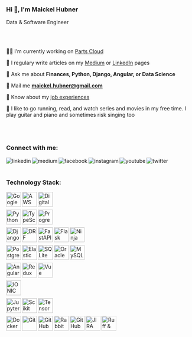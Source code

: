 ### Hi 👋, I'm Maickel Hubner
Data & Software Engineer

<br/><br/>

👨‍💻 I’m currently working on [Parts Cloud](https://github.com/PartsCloud)

📝 I regulary write articles on my [Medium](https://medium.com/@maickelhubner) or [LinkedIn](https://www.linkedin.com/in/maickelhubner/detail/recent-activity/posts/) pages

💬 Ask me about **Finances, Python, Django, Angular, or Data Science**

📧 Mail me **maickel.hubner@gmail.com**

💼 Know about my [job experiences](https://www.linkedin.com/in/maickelhubner/)

🎨 I like to go running, read, and watch series and movies in my free time. I play guitar and piano and sometimes risk singing too

<br/><br/>

### Connect with me:

[<img align="left" alt="linkedin" src="https://img.shields.io/badge/LinkedIn-0077B5?style=for-the-badge&logo=linkedin&logoColor=white" />](https://linkedin.com/in/maickelhubner)
[<img align="left" alt="medium" src="https://img.shields.io/badge/Medium-12100E?style=for-the-badge&logo=medium&logoColor=white" />](https://medium.com/@maickelhubner)
[<img align="left" alt="facebook" src="https://img.shields.io/badge/Facebook-1877F2?style=for-the-badge&logo=facebook&logoColor=white" />](https://fb.com/maickelhubner)
[<img align="left" alt="instagram" src="https://img.shields.io/badge/Instagram-E4405F?style=for-the-badge&logo=instagram&logoColor=white" />](https://instagram.com/maickel.hubner)
[<img align="left" alt="youtube" src="https://img.shields.io/badge/YouTube-FF0000?style=for-the-badge&logo=youtube&logoColor=white" />](https://studio.youtube.com/channel/UCzLVF-lJjAMVejHlfLzU7-w/videos)
[<img align="left" alt="twitter" src="https://img.shields.io/badge/Twitter-1DA1F2?style=for-the-badge&logo=twitter&logoColor=white" />](https://twitter.com/maickel_hubner)

<br/><br/>

### Technology Stack:

<img align="left" alt="Google Cloud" width="40" src="https://icon.icepanel.io/Technology/svg/Google-Cloud.svg" />
<img align="left" alt="AWS" width="40" src="https://icon.icepanel.io/Technology/png-shadow-512/AWS.png" />
<img align="left" alt="Digital Ocean" width="40" src="https://icon.icepanel.io/Technology/svg/Digital-Ocean.svg" />

<br/><br/>

<img align="left" alt="Python" width="40" src="https://icon.icepanel.io/Technology/svg/Python.svg" />
<img align="left" alt="TypeScript" width="40" src="https://icon.icepanel.io/Technology/svg/TypeScript.svg" />
<img align="left" alt="Progress 4GL" width="40" src="https://avatars.githubusercontent.com/u/6099585?s=280&v=4" />

<br/><br/>

<img align="left" alt="Django" width="40" src="https://icon.icepanel.io/Technology/png-shadow-512/Django.png" />
<img align="left" alt="DRF" width="40" src="https://icon.icepanel.io/Technology/png-shadow-512/Django-REST.png" />
<img align="left" alt="FastAPI" width="40" src="https://icon.icepanel.io/Technology/svg/FastAPI.svg" />
<img align="left" alt="Flask" width="40" src="https://icon.icepanel.io/Technology/png-shadow-512/Flask.png" />
<img align="left" alt="Ninja" width="40" src="https://django-ninja.dev/img/logo-big.png" />

<br/><br/>

<img align="left" alt="PostgresSQL" width="40" src="https://icon.icepanel.io/Technology/svg/PostgresSQL.svg" />
<img align="left" alt="Elastic Search" width="40" src="https://icon.icepanel.io/Technology/png-shadow-512/Elastic-Search.png" />
<img align="left" alt="SQLite" width="40" src="https://icon.icepanel.io/Technology/png-shadow-512/SQLite.png" />
<img align="left" alt="Oracle" width="40" src="https://icon.icepanel.io/Technology/svg/Oracle.svg" />
<img align="left" alt="MySQL" width="40" src="https://icon.icepanel.io/Technology/svg/MySQL.svg" />

<br/><br/>

<img align="left" alt="Angular" width="40" src="https://icon.icepanel.io/Technology/svg/Angular.svg" />
<img align="left" alt="Redux" width="40" src="https://icon.icepanel.io/Technology/svg/Redux.svg" />
<img align="left" alt="Vue" width="40" src="https://icon.icepanel.io/Technology/svg/Vue.js.svg" />

<br/><br/>

<img align="left" alt="IONIC" width="40" src="https://icon.icepanel.io/Technology/svg/Ionic.svg" />

<br/><br/>

<img align="left" alt="Jupyter" width="40" src="https://icon.icepanel.io/Technology/png-shadow-512/Jupyter.png" />
<img align="left" alt="Scikit Learn" width="40" src="https://icon.icepanel.io/Technology/svg/scikit-learn.svg" />
<img align="left" alt="Tensor Flow" width="40" src="https://icon.icepanel.io/Technology/svg/TensorFlow.svg" />

<br/><br/>

<img align="left" alt="Docker" width="40" src="https://icon.icepanel.io/Technology/svg/Docker.svg" />
<img align="left" alt="Git" width="40" src="https://icon.icepanel.io/Technology/svg/Git.svg" />
<img align="left" alt="GitHub" width="40" src="https://icon.icepanel.io/Technology/png-shadow-512/GitHub.png" />
<img align="left" alt="RabbitMQ" width="40" src="https://icon.icepanel.io/Technology/svg/RabbitMQ.svg" />
<img align="left" alt="GitHub Actions" width="40" src="https://icon.icepanel.io/Technology/svg/GitHub-Actions.svg" />
<img align="left" alt="JIRA" width="40" src="https://icon.icepanel.io/Technology/svg/Jira.svg" />
<img align="left" alt="Ruff & UV" width="40" src="https://charliermarsh.gallerycdn.vsassets.io/extensions/charliermarsh/ruff/2025.22.0/1742565386909/Microsoft.VisualStudio.Services.Icons.Default" />
